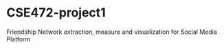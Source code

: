 # CSE472-project1
Friendship Network extraction, measure and visualization for Social Media Platform
